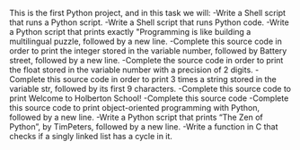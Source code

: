 This is the first Python project, and in this task we will:
-Write a Shell script that runs a Python script.
-Write a Shell script that runs Python code.
-Write a Python script that prints exactly
"Programming is like building a multilingual puzzle, followed by a new line.
-Complete this source code in order to print the integer stored in the variable number,
followed by Battery street, followed by a new line.
-Complete the source code in order to print the float stored
in the variable number with a precision of 2 digits.
-Complete this source code in order to print 3 times a string
stored in the variable str, followed by its first 9 characters.
-Complete this source code to print Welcome to Holberton School!
-Complete this source code
-Complete this source code to print object-oriented programming with Python, followed by a new line.
-Write a Python script that prints “The Zen of Python”, by TimPeters, followed by a new line.
-Write a function in C that checks if a singly linked list has a cycle in it.
